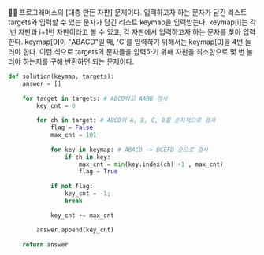 🧑‍💻 프로그래머스의 [대충 만든 자판] 문제이다. 입력하고자 하는 문자가 담긴 리스트 targets와 입력할 수 있는 문자가 담긴 리스트 keymap을 입력받는다. keymap[i]는 각 i번 자판과 i+1번 자판이라고 볼 수 있고, 각 자판에서 입력하고자 하는 문자를 찾아 입력한다. keymap[0]이 "ABACD"일 때, 'C'를 입력하기 위해서는 keymap[0]을 4번 눌러야 한다. 이런 식으로 targets의 문자들을 입력하기 위해 자판을 최소한으로 몇 번 눌러야 하는지를 구해 반환하면 되는 문제이다.

```python
def solution(keymap, targets):
    answer = []
    
    for target in targets: # ABCD하고 AABB 검사
        key_cnt = 0
        
        for ch in target: # ABCD의 A, B, C, D를 순차적으로 검사
            flag = False
            max_cnt = 101
            
            for key in keymap: # ABACD -> BCEFD 순으로 검사
                if ch in key:
                    max_cnt = min(key.index(ch) +1 , max_cnt)
                    flag = True
                    
            if not flag:
                key_cnt = -1;
                break
                
            key_cnt += max_cnt
            
        answer.append(key_cnt)
    
    return answer
```

